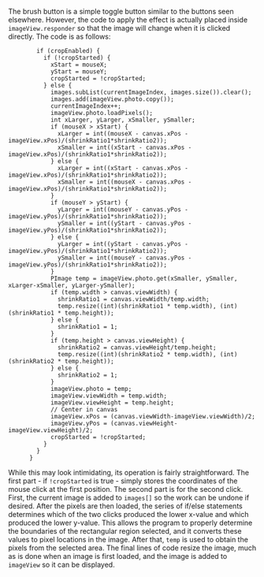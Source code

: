 The brush button is a simple toggle button similar to the buttons seen elsewhere. However, the code to apply the effect is actually placed inside `imageView.responder` so that the image will change when it is clicked directly. The code is as follows:
```
        if (cropEnabled) {
          if (!cropStarted) {
            xStart = mouseX;
            yStart = mouseY;
            cropStarted = !cropStarted;
          } else {
            images.subList(currentImageIndex, images.size()).clear();
            images.add(imageView.photo.copy());
            currentImageIndex++;
            imageView.photo.loadPixels();
            int xLarger, yLarger, xSmaller, ySmaller;
            if (mouseX > xStart) {
              xLarger = int((mouseX - canvas.xPos - imageView.xPos)/(shrinkRatio1*shrinkRatio2));
              xSmaller = int((xStart - canvas.xPos - imageView.xPos)/(shrinkRatio1*shrinkRatio2));
            } else {
              xLarger = int((xStart - canvas.xPos - imageView.xPos)/(shrinkRatio1*shrinkRatio2));
              xSmaller = int((mouseX - canvas.xPos - imageView.xPos)/(shrinkRatio1*shrinkRatio2));
            }
            if (mouseY > yStart) {
              yLarger = int((mouseY - canvas.yPos - imageView.yPos)/(shrinkRatio1*shrinkRatio2));
              ySmaller = int((yStart - canvas.yPos - imageView.yPos)/(shrinkRatio1*shrinkRatio2));
            } else {
              yLarger = int((yStart - canvas.yPos - imageView.yPos)/(shrinkRatio1*shrinkRatio2));
              ySmaller = int((mouseY - canvas.yPos - imageView.yPos)/(shrinkRatio1*shrinkRatio2));
            }
            PImage temp = imageView.photo.get(xSmaller, ySmaller, xLarger-xSmaller, yLarger-ySmaller);
            if (temp.width > canvas.viewWidth) {
              shrinkRatio1 = canvas.viewWidth/temp.width;
              temp.resize((int)(shrinkRatio1 * temp.width), (int)(shrinkRatio1 * temp.height));
            } else {
              shrinkRatio1 = 1;
            }
            if (temp.height > canvas.viewHeight) {
              shrinkRatio2 = canvas.viewHeight/temp.height;
              temp.resize((int)(shrinkRatio2 * temp.width), (int)(shrinkRatio2 * temp.height));
            } else {
              shrinkRatio2 = 1;
            }
            imageView.photo = temp;
            imageView.viewWidth = temp.width;
            imageView.viewHeight = temp.height;
            // Center in canvas
            imageView.xPos = (canvas.viewWidth-imageView.viewWidth)/2;
            imageView.yPos = (canvas.viewHeight-imageView.viewHeight)/2;
            cropStarted = !cropStarted;
          }
        }
      }
```
While this may look intimidating, its operation is fairly straightforward. The first part - if `!cropStarted` is true - simply stores the coordinates of the mouse click at the first position. The second part is for the second click. First, the current image is added to `images[]` so the work can be undone if desired. After the pixels are then loaded, the series of if/else statements determines which of the two clicks produced the lower x-value and which produced the lower y-value. This allows the program to properly determine the boundaries of the rectangular region selected, and it converts these values to pixel locations in the image. After that, `temp` is used to obtain the pixels from the selected area. The final lines of code resize the image, much as is done when an image is first loaded, and the image is added to `imageView` so it can be displayed.
